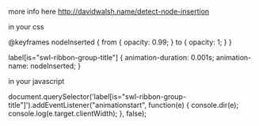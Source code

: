 more info here http://davidwalsh.name/detect-node-insertion

in your css

@keyframes nodeInserted {
  from { opacity: 0.99; }
  to { opacity: 1; }
}


label[is="swl-ribbon-group-title"] {
  animation-duration: 0.001s;
  animation-name: nodeInserted;
}


in your javascript

document.querySelector('label[is="swl-ribbon-group-title"]').addEventListener("animationstart", function(e) {
  console.dir(e);
  console.log(e.target.clientWidth);
}, false);
